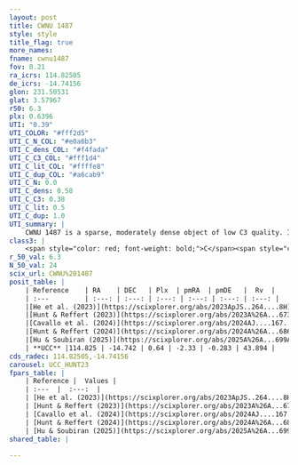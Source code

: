 ```yaml
---
layout: post
title: CWNU 1487
style: style
title_flag: true
more_names: 
fname: cwnu1487
fov: 0.21
ra_icrs: 114.82505
de_icrs: -14.74156
glon: 231.50531
glat: 3.57967
r50: 6.3
plx: 0.6396
UTI: "0.39"
UTI_COLOR: "#fff2d5"
UTI_C_N_COL: "#e0a6b3"
UTI_C_dens_COL: "#f4fada"
UTI_C_C3_COL: "#fff1d4"
UTI_C_lit_COL: "#ffffe8"
UTI_C_dup_COL: "#a6cab9"
UTI_C_N: 0.0
UTI_C_dens: 0.58
UTI_C_C3: 0.38
UTI_C_lit: 0.5
UTI_C_dup: 1.0
UTI_summary: |
    CWNU 1487 is a sparse, moderately dense object of low C3 quality. It was recently reported but it is moderately studied in the literature.<br><br><span style="color: #99180f; font-weight: bold;">Warning: </span>contains less than 25 stars with <i>P>0.5</i> estimated.
class3: |
    <span style="color: red; font-weight: bold;">C</span><span style="color: #FFC300; font-weight: bold;">B</span>
r_50_val: 6.3
N_50_val: 24
scix_url: CWNU%201487
posit_table: |
    | Reference    | RA    | DEC   | Plx  | pmRA  | pmDE   |  Rv  |
    | :---         | :---: | :---: | :---: | :---: | :---: | :---: |
    |[He et al. (2023)](https://scixplorer.org/abs/2023ApJS..264....8H) | 114.827 | -14.729 | 0.643 | -2.336 | -0.292 | -- |
    |[Hunt & Reffert (2023)](https://scixplorer.org/abs/2023A%26A...673A.114H) | 114.812 | -14.73 | 0.634 | -2.331 | -0.28 | 50.104 |
    |[Cavallo et al. (2024)](https://scixplorer.org/abs/2024AJ....167...12C) | 114.841 | -14.767 | 0.634 | -- | -- | -- |
    |[Hunt & Reffert (2024)](https://scixplorer.org/abs/2024A%26A...686A..42H) | 114.812 | -14.73 | 0.634 | -2.331 | -0.28 | 50.104 |
    |[Hu & Soubiran (2025)](https://scixplorer.org/abs/2025A%26A...699A.246H) | 114.841 | -14.767 | -- | -- | -- | -- |
    | **UCC** |114.825 | -14.742 | 0.64 | -2.33 | -0.283 | 43.894 | 
cds_radec: 114.82505,-14.74156
carousel: UCC_HUNT23
fpars_table: |
    | Reference |  Values |
    | :---  |  :---:  |
    | [He et al. (2023)](https://scixplorer.org/abs/2023ApJS..264....8H) | `A0=0.65, m-M=10.9, logAge=8.95` |
    | [Hunt & Reffert (2023)](https://scixplorer.org/abs/2023A%26A...673A.114H) | `AV50=0.522, diffAV50=0.397, MOD50=10.878, logAge50=8.702` |
    | [Cavallo et al. (2024)](https://scixplorer.org/abs/2024AJ....167...12C) | `AV50=1.01, dMod50=10.65, logAge50=8.81, [Fe/H]50=-0.54` |
    | [Hunt & Reffert (2024)](https://scixplorer.org/abs/2024A%26A...686A..42H) | `MassJ=63.3537` |
    | [Hu & Soubiran (2025)](https://scixplorer.org/abs/2025A%26A...699A.246H) | `MA22=-0.1, MA23f=-0.15, MZ23=-0.05, MK24=-0.11, MF24=0.0` |
shared_table: |
    
---
```

